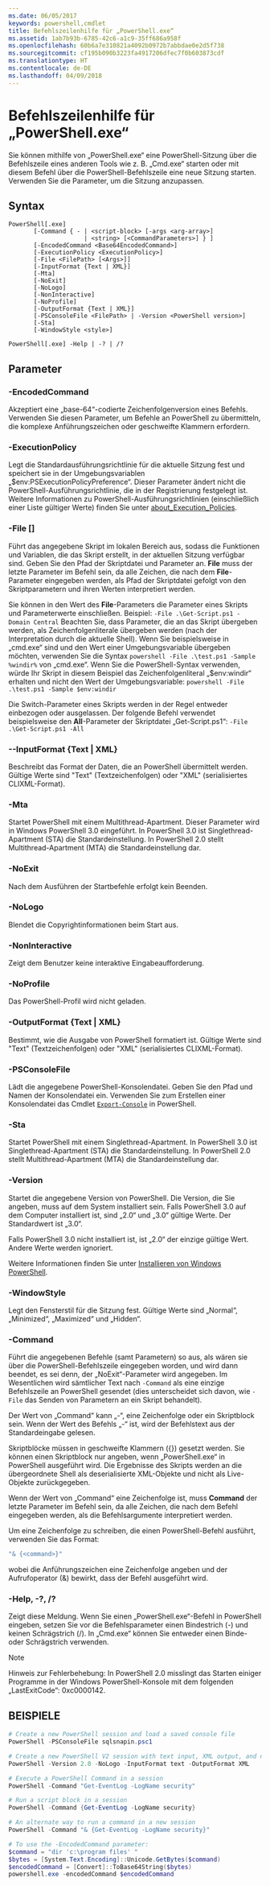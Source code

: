 ```yaml
---
ms.date: 06/05/2017
keywords: powershell,cmdlet
title: Befehlszeilenhilfe für „PowerShell.exe“
ms.assetid: 1ab7b93b-6785-42c6-a1c9-35ff686a958f
ms.openlocfilehash: 60b6a7e310821a4092b0972b7abbdae0e2d5f738
ms.sourcegitcommit: cf195b090b3223fa4917206dfec7f0b603873cdf
ms.translationtype: HT
ms.contentlocale: de-DE
ms.lasthandoff: 04/09/2018
---
```

# <a name="powershellexe-command-line-help"></a>Befehlszeilenhilfe für „PowerShell.exe“

Sie können mithilfe von „PowerShell.exe“ eine PowerShell-Sitzung über die Befehlszeile eines anderen Tools wie z. B. „Cmd.exe“ starten oder mit diesem Befehl über die PowerShell-Befehlszeile eine neue Sitzung starten. Verwenden Sie die Parameter, um die Sitzung anzupassen.

## <a name="syntax"></a>Syntax

```syntax
PowerShell[.exe]
       [-Command { - | <script-block> [-args <arg-array>]
                     | <string> [<CommandParameters>] } ]
       [-EncodedCommand <Base64EncodedCommand>]
       [-ExecutionPolicy <ExecutionPolicy>]
       [-File <FilePath> [<Args>]]
       [-InputFormat {Text | XML}]
       [-Mta]
       [-NoExit]
       [-NoLogo]
       [-NonInteractive]
       [-NoProfile]
       [-OutputFormat {Text | XML}]
       [-PSConsoleFile <FilePath> | -Version <PowerShell version>]
       [-Sta]
       [-WindowStyle <style>]

PowerShell[.exe] -Help | -? | /?
```

## <a name="parameters"></a>Parameter

### <a name="-encodedcommand-base64encodedcommand"></a>-EncodedCommand <Base64EncodedCommand>

Akzeptiert eine „base-64“-codierte Zeichenfolgenversion eines Befehls. Verwenden Sie diesen Parameter, um Befehle an PowerShell zu übermitteln, die komplexe Anführungszeichen oder geschweifte Klammern erfordern.

### <a name="-executionpolicy-executionpolicy"></a>-ExecutionPolicy <ExecutionPolicy>

Legt die Standardausführungsrichtlinie für die aktuelle Sitzung fest und speichert sie in der Umgebungsvariablen „$env:PSExecutionPolicyPreference“. Dieser Parameter ändert nicht die PowerShell-Ausführungsrichtlinie, die in der Registrierung festgelegt ist. Weitere Informationen zu PowerShell-Ausführungsrichtlinien (einschließlich einer Liste gültiger Werte) finden Sie unter [about_Execution_Policies](/powershell/module/microsoft.powershell.core/about/about_execution_policies).

### <a name="-file-filepath-parameters"></a>-File <FilePath> \[<Parameters>]

Führt das angegebene Skript im lokalen Bereich aus, sodass die Funktionen und Variablen, die das Skript erstellt, in der aktuellen Sitzung verfügbar sind. Geben Sie den Pfad der Skriptdatei und Parameter an. **File** muss der letzte Parameter im Befehl sein, da alle Zeichen, die nach dem **File**-Parameter eingegeben werden, als Pfad der Skriptdatei gefolgt von den Skriptparametern und ihren Werten interpretiert werden.

Sie können in den Wert des **File**-Parameters die Parameter eines Skripts und Parameterwerte einschließen. Beispiel: `-File .\Get-Script.ps1 -Domain Central` Beachten Sie, dass Parameter, die an das Skript übergeben werden, als Zeichenfolgenliterale übergeben werden (nach der Interpretation durch die aktuelle Shell).
Wenn Sie beispielsweise in „cmd.exe“ sind und den Wert einer Umgebungsvariable übergeben möchten, verwenden Sie die Syntax `powershell -File .\test.ps1 -Sample %windir%` von „cmd.exe“. Wenn Sie die PowerShell-Syntax verwenden, würde Ihr Skript in diesem Beispiel das Zeichenfolgenliteral „$env:windir“ erhalten und nicht den Wert der Umgebungsvariable: `powershell -File .\test.ps1 -Sample $env:windir`

Die Switch-Parameter eines Skripts werden in der Regel entweder einbezogen oder ausgelassen. Der folgende Befehl verwendet beispielsweise den **All**-Parameter der Skriptdatei „Get-Script.ps1“: `-File .\Get-Script.ps1 -All`

### <a name="-inputformat-text--xml"></a>\--InputFormat {Text | XML}

Beschreibt das Format der Daten, die an PowerShell übermittelt werden. Gültige Werte sind "Text" (Textzeichenfolgen) oder "XML" (serialisiertes CLIXML-Format).

### <a name="-mta"></a>-Mta

Startet PowerShell mit einem Multithread-Apartment. Dieser Parameter wird in Windows PowerShell 3.0 eingeführt. In PowerShell 3.0 ist Singlethread-Apartment (STA) die Standardeinstellung. In PowerShell 2.0 stellt Multithread-Apartment (MTA) die Standardeinstellung dar.

### <a name="-noexit"></a>-NoExit

Nach dem Ausführen der Startbefehle erfolgt kein Beenden.

### <a name="-nologo"></a>-NoLogo

Blendet die Copyrightinformationen beim Start aus.

### <a name="-noninteractive"></a>-NonInteractive

Zeigt dem Benutzer keine interaktive Eingabeaufforderung.

### <a name="-noprofile"></a>-NoProfile

Das PowerShell-Profil wird nicht geladen.

### <a name="-outputformat-text--xml"></a>-OutputFormat {Text | XML}

Bestimmt, wie die Ausgabe von PowerShell formatiert ist. Gültige Werte sind "Text" (Textzeichenfolgen) oder "XML" (serialisiertes CLIXML-Format).

### <a name="-psconsolefile-filepath"></a>-PSConsoleFile <FilePath>

Lädt die angegebene PowerShell-Konsolendatei. Geben Sie den Pfad und Namen der Konsolendatei ein. Verwenden Sie zum Erstellen einer Konsolendatei das Cmdlet [`Export-Console`](/powershell/module/Microsoft.PowerShell.Core/Export-Console) in PowerShell.

### <a name="-sta"></a>-Sta

Startet PowerShell mit einem Singlethread-Apartment. In PowerShell 3.0 ist Singlethread-Apartment (STA) die Standardeinstellung. In PowerShell 2.0 stellt Multithread-Apartment (MTA) die Standardeinstellung dar.

### <a name="-version-powershell-version"></a>-Version <PowerShell Version>

Startet die angegebene Version von PowerShell. Die Version, die Sie angeben, muss auf dem System installiert sein. Falls PowerShell 3.0 auf dem Computer installiert ist, sind „2.0“ und „3.0“ gültige Werte. Der Standardwert ist „3.0“.

Falls PowerShell 3.0 nicht installiert ist, ist „2.0“ der einzige gültige Wert. Andere Werte werden ignoriert.

Weitere Informationen finden Sie unter [Installieren von Windows PowerShell](../../setup/installing-windows-powershell.md).

### <a name="-windowstyle-window-style"></a>-WindowStyle <Window style>

Legt den Fensterstil für die Sitzung fest. Gültige Werte sind „Normal“, „Minimized“, „Maximized“ und „Hidden“.

### <a name="-command"></a>-Command

Führt die angegebenen Befehle (samt Parametern) so aus, als wären sie über die PowerShell-Befehlszeile eingegeben worden, und wird dann beendet, es sei denn, der „NoExit“-Parameter wird angegeben.
Im Wesentlichen wird sämtlicher Text nach `-Command` als eine einzige Befehlszeile an PowerShell gesendet (dies unterscheidet sich davon, wie `-File` das Senden von Parametern an ein Skript behandelt).

Der Wert von „Command“ kann „-“, eine Zeichenfolge oder ein Skriptblock sein. Wenn der Wert des Befehls „-“ ist, wird der Befehlstext aus der Standardeingabe gelesen.

Skriptblöcke müssen in geschweifte Klammern ({}) gesetzt werden. Sie können einen Skriptblock nur angeben, wenn „PowerShell.exe“ in PowerShell ausgeführt wird. Die Ergebnisse des Skripts werden an die übergeordnete Shell als deserialisierte XML-Objekte und nicht als Live-Objekte zurückgegeben.

Wenn der Wert von „Command“ eine Zeichenfolge ist, muss **Command** der letzte Parameter im Befehl sein, da alle Zeichen, die nach dem Befehl eingegeben werden, als die Befehlsargumente interpretiert werden.

Um eine Zeichenfolge zu schreiben, die einen PowerShell-Befehl ausführt, verwenden Sie das Format:

```powershell
"& {<command>}"
```

wobei die Anführungszeichen eine Zeichenfolge angeben und der Aufrufoperator (&) bewirkt, dass der Befehl ausgeführt wird.

### <a name="-help---"></a>-Help, -?, /?

Zeigt diese Meldung. Wenn Sie einen „PowerShell.exe“-Befehl in PowerShell eingeben, setzen Sie vor die Befehlsparameter einen Bindestrich (-) und keinen Schrägstrich (/). In „Cmd.exe“ können Sie entweder einen Binde- oder Schrägstrich verwenden.

> [!NOTE]
> Hinweis zur Fehlerbehebung: In PowerShell 2.0 misslingt das Starten einiger Programme in der Windows PowerShell-Konsole mit dem folgenden „LastExitCode“: 0xc0000142.

## <a name="examples"></a>BEISPIELE

```powershell
# Create a new PowerShell session and load a saved console file
PowerShell -PSConsoleFile sqlsnapin.psc1

# Create a new PowerShell V2 session with text input, XML output, and no logo
PowerShell -Version 2.0 -NoLogo -InputFormat text -OutputFormat XML

# Execute a PowerShell Command in a session
PowerShell -Command "Get-EventLog -LogName security"

# Run a script block in a session
PowerShell -Command {Get-EventLog -LogName security}

# An alternate way to run a command in a new session
PowerShell -Command "& {Get-EventLog -LogName security}"

# To use the -EncodedCommand parameter:
$command = "dir 'c:\program files' "
$bytes = [System.Text.Encoding]::Unicode.GetBytes($command)
$encodedCommand = [Convert]::ToBase64String($bytes)
powershell.exe -encodedCommand $encodedCommand
```